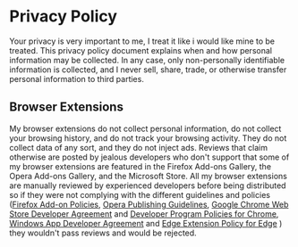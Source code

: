 # Privacy Policy

Your privacy is very important to me, I treat it like i would like mine to be treated. This privacy 
policy document explains when and how personal information may be collected. In any case, only 
non-personally identifiable information is collected, and I never sell, share, trade, or otherwise 
transfer personal information to third parties.

## Browser Extensions

My browser extensions do not collect personal information, do not collect your browsing history, and 
do not track your browsing activity. They do not collect data of any sort, and they do not inject ads. 
Reviews that claim otherwise are posted by jealous developers who don't support that some of my browser 
extensions are featured in the Firefox Add-ons Gallery, 
the Opera Add-ons Gallery, and the Microsoft Store. All my browser extensions are manually reviewed by 
experienced developers before being distributed so if they were not complying with the different guidelines 
and policies ([Firefox Add-on Policies](https://developer.mozilla.org/Add-ons/AMO/Policy/Reviews), 
[Opera Publishing Guidelines](https://dev.opera.com/extensions/publishing-guidelines/#acceptance-criteria), 
[Google Chrome Web Store Developer Agreement](https://developer.chrome.com/webstore/terms) and 
[Developer Program Policies for Chrome](https://developer.chrome.com/webstore/program_policies), 
[Windows App Developer Agreement](https://docs.microsoft.com/en-us/legal/windows/agreements/app-developer-agreement) 
and [Edge Extension Policy for Edge](https://docs.microsoft.com/en-us/microsoft-edge/extensions/microsoft-browser-extension-policy)
) they wouldn't pass reviews and would be rejected.
